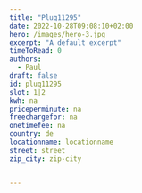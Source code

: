 ```yaml
---
title: "Pluq11295"
date: 2022-10-28T09:08:10+02:00
hero: /images/hero-3.jpg
excerpt: "A default excerpt"
timeToRead: 0
authors:
  - Paul
draft: false
id: pluq11295
slot: 1|2
kwh: na
priceperminute: na
freechargefor: na
onetimefee: na
country: de
locationname: locationname
street: street
zip_city: zip-city


---
```

